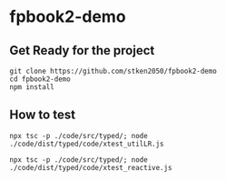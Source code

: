# fpbook2-demo

## Get Ready for the project

```
git clone https://github.com/stken2050/fpbook2-demo
cd fpbook2-demo
npm install
```

## How to test

```
npx tsc -p ./code/src/typed/; node ./code/dist/typed/code/xtest_utilLR.js
```

```
npx tsc -p ./code/src/typed/; node ./code/dist/typed/code/xtest_reactive.js
```